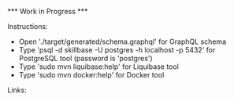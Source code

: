 
*** Work in Progress ***

Instructions:

* Open './target/generated/schema.graphql' for GraphQL schema
* Type 'psql -d skillbase -U postgres -h localhost -p 5432' for PostgreSQL tool (password is 'postgres')
* Type 'sudo mvn liquibase:help' for Liquibase tool
* Type 'sudo mvn docker:help' for Docker tool

Links:

